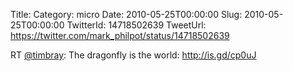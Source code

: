 Title: 
Category: micro
Date: 2010-05-25T00:00:00
Slug: 2010-05-25T00:00:00
TwitterId: 14718502639
TweetUrl: https://twitter.com/mark_philpot/status/14718502639

RT [@timbray](https://twitter.com/timbray): The dragonfly is the world: http://is.gd/cp0uJ